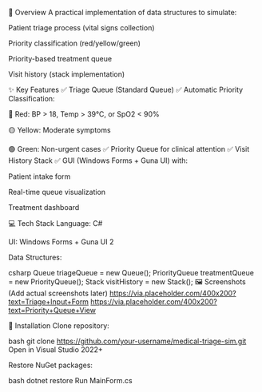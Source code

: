 📌 Overview
A practical implementation of data structures to simulate:

Patient triage process (vital signs collection)

Priority classification (red/yellow/green)

Priority-based treatment queue

Visit history (stack implementation)

✨ Key Features
✅ Triage Queue (Standard Queue)
✅ Automatic Priority Classification:

🔴 Red: BP > 18, Temp > 39°C, or SpO2 < 90%

🟡 Yellow: Moderate symptoms

🟢 Green: Non-urgent cases
✅ Priority Queue for clinical attention
✅ Visit History Stack
✅ GUI (Windows Forms + Guna UI) with:

Patient intake form

Real-time queue visualization

Treatment dashboard

💻 Tech Stack
Language: C#

UI: Windows Forms + Guna UI 2

Data Structures:

csharp
Queue<Patient> triageQueue = new Queue<Patient>();
PriorityQueue<Patient> treatmentQueue = new PriorityQueue<Patient>();
Stack<Patient> visitHistory = new Stack<Patient>();
🖼️ Screenshots
(Add actual screenshots later)
https://via.placeholder.com/400x200?text=Triage+Input+Form
https://via.placeholder.com/400x200?text=Priority+Queue+View

🚀 Installation
Clone repository:

bash
git clone https://github.com/your-username/medical-triage-sim.git
Open in Visual Studio 2022+

Restore NuGet packages:

bash
dotnet restore
Run MainForm.cs
